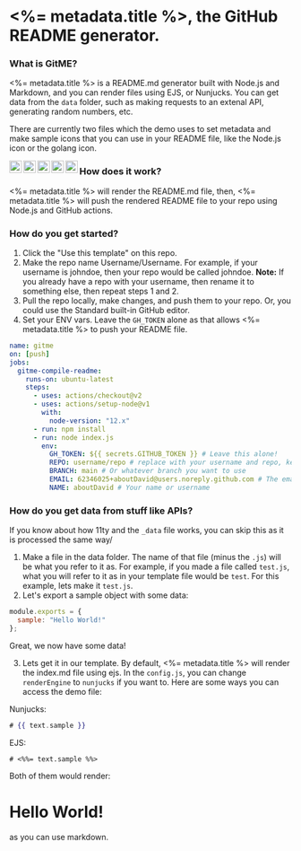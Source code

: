 # <%= metadata.title %>, the GitHub README generator.

### What is GitME?

<%= metadata.title %> is a README.md generator built with Node.js and Markdown, and you can render files using EJS, or Nunjucks.
You can get data from the `data` folder, such as making requests to an extenal API, generating random numbers, etc.

There are currently two files which the demo uses to set metadata and make sample icons that you can use in your README file,
like the Node.js icon or the golang icon.

<img src="<%= icons.markdown %>" width="22px" align="left">
<img src="<%= icons.nodejs %>" width="22px" align="left">
<img src="<%= icons.python %>" width="22px" align="left">
<img src="<%= icons.golang %>" width="22px" align="left">
<img src="<%= icons.php %>" width="22px" align="left">

### How does it work?

<%= metadata.title %> will render the README.md file, then, <%= metadata.title %> will push the rendered README file to your repo using Node.js and GitHub actions.

### How do you get started?

1. Click the "Use this template" on this repo.
2. Make the repo name Username/Username. For example, if your username is johndoe, then your repo would be called johndoe.
   **Note:** If you already have a repo with your username, then rename it to something else, then repeat steps 1 and 2.
3. Pull the repo locally, make changes, and push them to your repo. Or, you could use the Standard built-in GitHub editor.
4. Set your ENV vars. Leave the `GH_TOKEN` alone as that allows <%= metadata.title %> to push your README file.

```yml
name: gitme
on: [push]
jobs:
  gitme-compile-readme:
    runs-on: ubuntu-latest
    steps:
      - uses: actions/checkout@v2
      - uses: actions/setup-node@v1
        with:
          node-version: "12.x"
      - run: npm install
      - run: node index.js
        env:
          GH_TOKEN: ${{ secrets.GITHUB_TOKEN }} # Leave this alone!
          REPO: username/repo # replace with your username and repo, keep the "/"
          BRANCH: main # Or whatever branch you want to use
          EMAIL: 62346025+aboutDavid@users.noreply.github.com # The email you use for Git Commits.
          NAME: aboutDavid # Your name or username
```

### How do you get data from stuff like APIs?

If you know about how 11ty and the `_data` file works, you can skip this as it is processed the same way/

1. Make a file in the data folder. The name of that file (minus the `.js`) will be what you refer to it as.
   For example, if you made a file called `test.js`, what you will refer to it as in your template file would be `test`. For this example, lets make it `test.js`.
2. Let's export a sample object with some data:

```js
module.exports = {
  sample: "Hello World!"
};
```

Great, we now have some data!

3. Lets get it in our template. By default, <%= metadata.title %> will render the index.md file using ejs.
   In the `config.js`, you can change `renderEngine` to `nunjucks` if you want to. Here are some ways you can access the demo file:

Nunjucks:

```hbs
# {{ text.sample }}
```

EJS:

```ejs
# <%%= text.sample %%>
```

Both of them would render:

# Hello World!

as you can use markdown.
